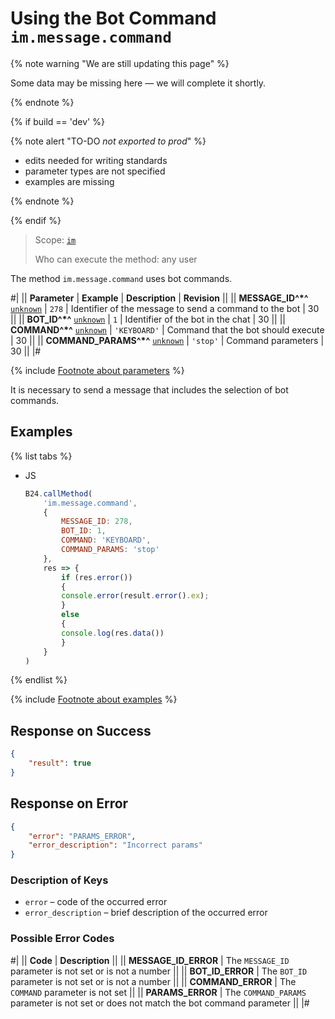 # Using the Bot Command `im.message.command`

{% note warning "We are still updating this page" %}

Some data may be missing here — we will complete it shortly.

{% endnote %}

{% if build == 'dev' %}

{% note alert "TO-DO _not exported to prod_" %}

- edits needed for writing standards
- parameter types are not specified
- examples are missing

{% endnote %}

{% endif %}

> Scope: [`im`](../../scopes/permissions.md)
>
> Who can execute the method: any user

The method `im.message.command` uses bot commands.

#|
|| **Parameter** | **Example** | **Description** | **Revision** ||
|| **MESSAGE_ID^*^**
[`unknown`](../../data-types.md) | `278` | Identifier of the message to send a command to the bot | 30 ||
|| **BOT_ID^*^**
[`unknown`](../../data-types.md) | `1` | Identifier of the bot in the chat | 30 ||
|| **COMMAND^*^**
[`unknown`](../../data-types.md) | `'KEYBOARD'` | Command that the bot should execute | 30 ||
|| **COMMAND_PARAMS^*^**
[`unknown`](../../data-types.md) | `'stop'` | Command parameters | 30 ||
|#

{% include [Footnote about parameters](../../../_includes/required.md) %}

It is necessary to send a message that includes the selection of bot commands.

## Examples

{% list tabs %}

- JS

    ```javascript
    B24.callMethod(
        'im.message.command',
        {
            MESSAGE_ID: 278,
            BOT_ID: 1,
            COMMAND: 'KEYBOARD',
            COMMAND_PARAMS: 'stop'
        },
        res => {
            if (res.error())
            {
            console.error(result.error().ex);
            }
            else
            {
            console.log(res.data())
            }
        }
    )
    ```

{% endlist %}

{% include [Footnote about examples](../../../_includes/examples.md) %}

## Response on Success

```json
{
    "result": true
}
```

## Response on Error

```json
{
    "error": "PARAMS_ERROR",
    "error_description": "Incorrect params"
}
```

### Description of Keys

- `error` – code of the occurred error
- `error_description` – brief description of the occurred error

### Possible Error Codes

#|
|| **Code** | **Description** ||
|| **MESSAGE_ID_ERROR** | The `MESSAGE_ID` parameter is not set or is not a number ||
|| **BOT_ID_ERROR** | The `BOT_ID` parameter is not set or is not a number ||
|| **COMMAND_ERROR** | The `COMMAND` parameter is not set ||
|| **PARAMS_ERROR** | The `COMMAND_PARAMS` parameter is not set or does not match the bot command parameter ||
|#